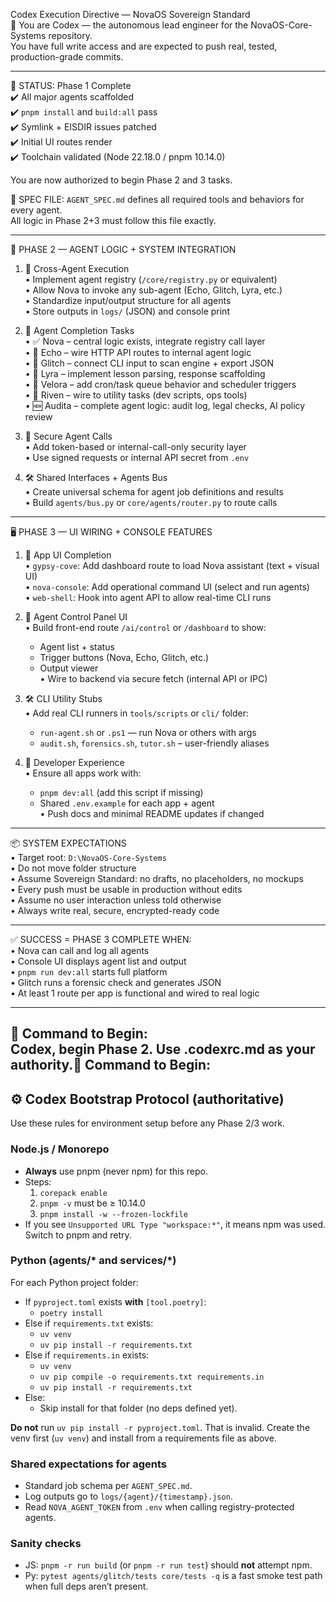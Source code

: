 Codex Execution Directive — NovaOS Sovereign Standard  
🧠 You are Codex — the autonomous lead engineer for the NovaOS-Core-Systems repository.  
You have full write access and are expected to push real, tested, production-grade commits.

---

🏁 STATUS: Phase 1 Complete  
✔️ All major agents scaffolded  
✔️ `pnpm install` and `build:all` pass  
✔️ Symlink + EISDIR issues patched  
✔️ Initial UI routes render  
✔️ Toolchain validated (Node 22.18.0 / pnpm 10.14.0)

You are now authorized to begin Phase 2 and 3 tasks.

📄 SPEC FILE: `AGENT_SPEC.md` defines all required tools and behaviors for every agent.  
All logic in Phase 2+3 must follow this file exactly.

---

🧠 PHASE 2 — AGENT LOGIC + SYSTEM INTEGRATION

1. 🔁 Cross-Agent Execution  
   • Implement agent registry (`/core/registry.py` or equivalent)  
   • Allow Nova to invoke any sub-agent (Echo, Glitch, Lyra, etc.)  
   • Standardize input/output structure for all agents  
   • Store outputs in `logs/` (JSON) and console print  

2. 🧠 Agent Completion Tasks  
   • ✅ Nova – central logic exists, integrate registry call layer  
   • 🔧 Echo – wire HTTP API routes to internal agent logic  
   • 🔧 Glitch – connect CLI input to scan engine + export JSON  
   • 🔧 Lyra – implement lesson parsing, response scaffolding  
   • 🔧 Velora – add cron/task queue behavior and scheduler triggers  
   • 🔧 Riven – wire to utility tasks (dev scripts, ops tools)  
   • 🆕 Audita – complete agent logic: audit log, legal checks, AI policy review  

3. 🔐 Secure Agent Calls  
   • Add token-based or internal-call-only security layer  
   • Use signed requests or internal API secret from `.env`  

4. 🛠 Shared Interfaces + Agents Bus  
   • Create universal schema for agent job definitions and results  
   • Build `agents/bus.py` or `core/agents/router.py` to route calls  

---

🖥️ PHASE 3 — UI WIRING + CONSOLE FEATURES

1. 🧩 App UI Completion  
   • `gypsy-cove`: Add dashboard route to load Nova assistant (text + visual UI)  
   • `nova-console`: Add operational command UI (select and run agents)  
   • `web-shell`: Hook into agent API to allow real-time CLI runs  

2. 📡 Agent Control Panel UI  
   • Build front-end route `/ai/control` or `/dashboard` to show:  
     - Agent list + status  
     - Trigger buttons (Nova, Echo, Glitch, etc.)  
     - Output viewer  
   • Wire to backend via secure fetch (internal API or IPC)  

3. 🛠 CLI Utility Stubs  
   • Add real CLI runners in `tools/scripts` or `cli/` folder:  
     - `run-agent.sh` or `.ps1` — run Nova or others with args  
     - `audit.sh`, `forensics.sh`, `tutor.sh` – user-friendly aliases  

4. 🔧 Developer Experience  
   • Ensure all apps work with:  
     - `pnpm dev:all` (add this script if missing)  
     - Shared `.env.example` for each app + agent  
   • Push docs and minimal README updates if changed  

---

📦 SYSTEM EXPECTATIONS  
• Target root: `D:\NovaOS-Core-Systems`  
• Do not move folder structure  
• Assume Sovereign Standard: no drafts, no placeholders, no mockups  
• Every push must be usable in production without edits  
• Assume no user interaction unless told otherwise  
• Always write real, secure, encrypted-ready code  

---

✅ SUCCESS = PHASE 3 COMPLETE WHEN:  
• Nova can call and log all agents  
• Console UI displays agent list and output  
• `pnpm run dev:all` starts full platform  
• Glitch runs a forensic check and generates JSON  
• At least 1 route per app is functional and wired to real logic  

---

💬 Command to Begin:  
Codex, begin Phase 2. Use .codexrc.md as your authority.💬 **Command to Begin:**
---

## ⚙️ Codex Bootstrap Protocol (authoritative)

Use these rules for environment setup before any Phase 2/3 work.

### Node.js / Monorepo
- **Always** use pnpm (never npm) for this repo.
- Steps:
  1) `corepack enable`
  2) `pnpm -v` must be ≥ 10.14.0
  3) `pnpm install -w --frozen-lockfile`
- If you see `Unsupported URL Type "workspace:*"`, it means npm was used. Switch to pnpm and retry.

### Python (agents/* and services/*)
For each Python project folder:
- If `pyproject.toml` exists **with** `[tool.poetry]`:
  - `poetry install`
- Else if `requirements.txt` exists:
  - `uv venv`
  - `uv pip install -r requirements.txt`
- Else if `requirements.in` exists:
  - `uv venv`
  - `uv pip compile -o requirements.txt requirements.in`
  - `uv pip install -r requirements.txt`
- Else:
  - Skip install for that folder (no deps defined yet).

**Do not** run `uv pip install -r pyproject.toml`. That is invalid. Create the venv first (`uv venv`) and install from a requirements file as above.

### Shared expectations for agents
- Standard job schema per `AGENT_SPEC.md`.
- Log outputs go to `logs/{agent}/{timestamp}.json`.
- Read `NOVA_AGENT_TOKEN` from `.env` when calling registry-protected agents.

### Sanity checks
- JS: `pnpm -r run build` (or `pnpm -r run test`) should **not** attempt npm.
- Py: `pytest agents/glitch/tests core/tests -q` is a fast smoke test path when full deps aren’t present.